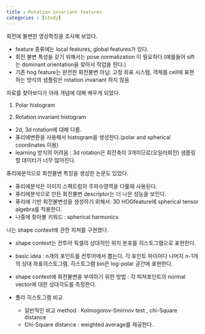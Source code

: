 ```yaml
---
title : Rotation invariant features
categories : [study]
---
```

회전에 불변한 영상특징을 조사해 보았다.

* feature 종류에는 local features, global features가 있다.
* 회전 불변 특성을 갖기 위해서는 pose normalization 이 필요하다.(예를들어 sift는 dominant orientation을 찾아서 작업을 한다.)
* 기존 hog feature는 완전한 회전불변 아님: 고정 좌표 시스템, 객체를 cell에 표현하는 방식의 샘플링은 rotation invariant 하지 않음   

자료를 찾아보다가 아래 개념에 대해 배우게 되었다.
1. Polar histogram

2. Rotation invariant histogram
* 2d, 3d rotation에 대해 다룸.
* 퓨리에변환을 사용해서 histogram을 생성한다.(polar and spherical coordinates 이용)
* learning 방식의 어려움 : 3d rotation은 회전축이 3개이므로(오일러회전) 샘플링할 데이터가 너무 많아진다.

퓨리에분석으로 회전불변 특징을 생성한 논문도 있었다.
* 퓨리에분석은 이미지 스펙트럼의 주파수영역을 다룰때 사용된다. 
* 퓨리에분석으로 만든 회전불변 descriptor는 더 나은 성능을 보인다.
* 퓨리에 기반 회전불변성을 생성하기 위해서: 3D HOGfeature에 spherical tensor algebra를 적용한다.
* 나중에 찾아볼 키워드 : spherical harmonics

나는 shape context에 관한 피쳐를 구현했다.
* shape context는 컨투어 픽셀의 상대적인 위치 분포를 히스토그램으로 표현한다. 
* basic idea : n개의 포인트를 컨투어에서 뽑는다. 각 포인트 파이마다 나머지 n-1개의 상대 좌표히스토그램.
히스토그램 bin은 log-polar 공간에 표현한다. 
* shape context에 회전불변을 부여하기 위한 방법 : 각 피쳐포인트의 normal vector에 대한 상대각도를 측정한다.


* 폴라 히스토그램 비교
    * 일반적인 비교 method : Kolmogorov-Smirnov test , chi-Square distance
    * Chi-Square distance : weighted average를 제공한다.